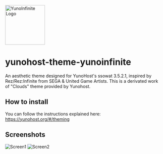 <img src="https://raw.githubusercontent.com/yunohost-themes/yunoInfinite/screenshots/yunoInfiniteDark.png" alt="YunoInfinite Logo" width="128" height="128">

# yunohost-theme-yunoinfinite

An aesthetic theme designed for YunoHost's ssowat 3.5.2.1, inspired by Rez/Rez:Infinite from SEGA & United Game Artists.
This is a derivated work of "Clouds" theme provided by Yunohost.

## How to install

You can follow the instructions explained here:
https://yunohost.org/#/theming

## Screenshots

![Screen1](https://raw.githubusercontent.com/yunohost-themes/yunoInfinite/screenshots/screen1.jpg)
![Screen2](https://raw.githubusercontent.com/yunohost-themes/yunoInfinite/screenshots/screen2.jpg)
